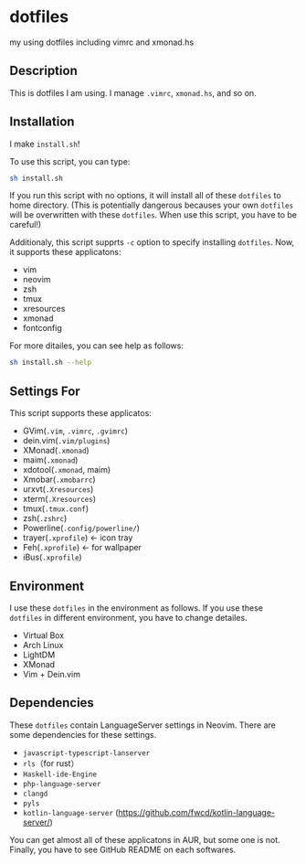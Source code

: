 # dotfiles
my using dotfiles including vimrc and xmonad.hs

## Description
This is dotfiles I am using. I manage `.vimrc`, `xmonad.hs`, and so on.

## Installation
I make `install.sh`!

To use this script, you can type:

```bash
sh install.sh
```

If you run this script with no options, it will install all of these `dotfiles` to home directory. (This is potentially dangerous becauses your own `dotfiles` will be overwritten with these `dotfiles`. When use this script, you have to be careful!)

Additionaly, this script supprts `-c` option to specify installing `dotfiles`.
Now, it supports these applicatons:
* vim
* neovim
* zsh
* tmux
* xresources
* xmonad
* fontconfig


For more ditailes, you can see help as follows:

```bash
sh install.sh --help
```

## Settings For
This script supports these applicatos:
* GVim(`.vim`, `.vimrc`, `.gvimrc`)
* dein.vim(`.vim/plugins`)
* XMonad(`.xmonad`)
* maim(`.xmonad`)
* xdotool(`.xmonad`, maim)
* Xmobar(`.xmobarrc`)
* urxvt(`.Xresources`)
* xterm(`.Xresources`)
* tmux(`.tmux.conf`)
* zsh(`.zshrc`)
* Powerline(`.config/powerline/`)
* trayer(`.xprofile`) ← icon tray
* Feh(`.xprofile`) ← for wallpaper
* iBus(`.xprofile`)

## Environment
I use these `dotfiles` in the environment as follows.
If you use these `dotfiles` in different environment, you have to change detailes.
* Virtual Box
* Arch Linux
* LightDM
* XMonad
* Vim + Dein.vim

## Dependencies
These `dotfiles` contain LanguageServer settings in Neovim. There are some dependencies for these settings.
* `javascript-typescript-lanserver`
* `rls`（for rust）
* `Haskell-ide-Engine`
* `php-language-server`
* `clangd`
* `pyls`
* `kotlin-language-server` (https://github.com/fwcd/kotlin-language-server/)

You can get almost all of these applicatons in AUR, but some one is not.
Finally, you have to see GitHub README on each softwares.
